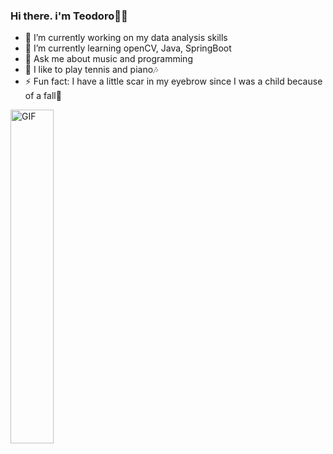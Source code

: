 ### Hi there. i'm Teodoro👋:musical_note:


<!-- **Teodoro-lab/Teodoro-lab** is a ✨ _special_ ✨ repository because its `README.md` (this file) appears on your GitHub profile.

Here are some ideas to get you started: -->

 - 🔭 I’m currently working on my data analysis skills
- 🌱 I’m currently learning openCV, Java, SpringBoot
- 💬 Ask me about music and programming
- :tennis: I like to play tennis and piano:notes:
- ⚡ Fun fact: I have a little scar in my eyebrow since I was a child because of a fall:bicyclist:



<!-- gif made by Winston Duke -->
<img align="middle" height="auto" width="37%" alt="GIF" src="https://media.giphy.com/media/3o6UBedJJfaxXHvZyU/giphy.gif"/>
